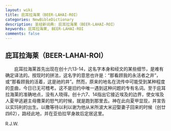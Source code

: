 ```yaml
---
layout: wiki
title: 庇耳拉海莱（BEER-LAHAI-ROI）
categories: NewBibleDictionary
description: 圣经新词典: 庇耳拉海莱（BEER-LAHAI-ROI）
keywords: 庇耳拉海莱, BEER-LAHAI-ROI
comments: false
---
```


## 庇耳拉海莱（BEER-LAHAI-ROI）

　　庇耳拉海莱首先出现在创十六13-14，这名字本身和经文的某些细节，是难有确定译法的。按现时的拼法，这名字的意思也许是：“那看顾我的永活者之井”，或“那看顾我的活着，这是祂的井”。然而，原来的地名在流传中可能受到某种程度的歪曲，今日已无可稽考。这不是旧约中唯一遇到这种问题的专有名词。至于庇耳拉海莱的准确地点，没有人晓得。创十六7、14指出它接近埃及的边界，使女埃及人夏甲逃避主母撒莱的怒气的时候，就是跑到那里去。神在此向夏甲显现，并宣告以实玛利的出生。以撒等待以利以谢为他从米所波大米迎娶妻子回来的时候（创廿四62），路经此地，并在亚伯拉罕身故后定居这里。

R.J.W.






